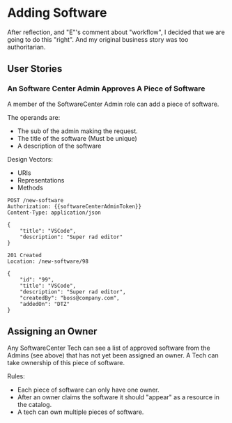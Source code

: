 # Adding Software

After reflection, and "E"'s comment about "workflow", I decided that we are going to do this "right". And my original business story was too authoritarian.

## User Stories

### An Software Center Admin Approves A Piece of Software 

A member of the SoftwareCenter Admin role can add a piece of software.

The operands are:
- The sub of the admin making the request.
- The title of the software (Must be unique)
- A description of the software

Design Vectors:
- URIs 
- Representations
- Methods

```
POST /new-software
Authorization: {{softwareCenterAdminToken}}
Content-Type: application/json

{
    "title": "VSCode",
    "description": "Super rad editor"
}

201 Created
Location: /new-software/98

{
    "id": "99",
    "title": "VSCode",
    "description": "Super rad editor",
    "createdBy": "boss@company.com",
    "addedOn": "DTZ"
}
```

## Assigning an Owner

Any SoftwareCenter Tech can see a list of approved software from the Admins (see above) that has not yet been assigned an owner.
A Tech can take ownership of this piece of software.

Rules:
- Each piece of software can only have one owner.
- After an owner claims the software it should "appear" as a resource in the catalog.
- A tech can own multiple pieces of software.
